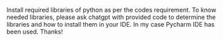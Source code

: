 Install required libraries of python as per the codes requirement. To know needed libraries, please ask chatgpt with provided code to determine the libraries and how to install them in your IDE. In my case Pycharm IDE has been used.
Thanks!
